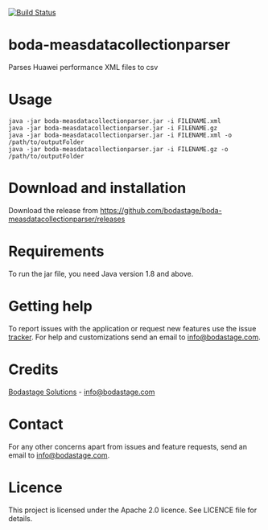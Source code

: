 [![Build Status](https://travis-ci.org/bodastage/boda-measdatacollectionparser.svg?branch=master)](https://travis-ci.org/bodastage/boda-measdatacollectionparser)

# boda-measdatacollectionparser
Parses Huawei performance XML files to csv

# Usage
```
java -jar boda-measdatacollectionparser.jar -i FILENAME.xml
java -jar boda-measdatacollectionparser.jar -i FILENAME.gz
java -jar boda-measdatacollectionparser.jar -i FILENAME.xml -o /path/to/outputFolder
java -jar boda-measdatacollectionparser.jar -i FILENAME.gz -o /path/to/outputFolder
```



# Download and installation
Download the release from https://github.com/bodastage/boda-measdatacollectionparser/releases

# Requirements
To run the jar file, you need Java version 1.8 and above.

# Getting help
To report issues with the application or request new features use the issue [tracker](https://github.com/bodastage/boda-measdatacollectionparser/issues). For help and customizations send an email to info@bodastage.com.

# Credits
[Bodastage Solutions](http://www.bodastage.com) - info@bodastage.com

# Contact
For any other concerns apart from issues and feature requests, send an email to info@bodastage.com.

# Licence
This project is licensed under the Apache 2.0 licence.  See LICENCE file for details.
